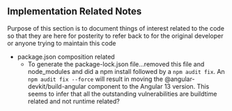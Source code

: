 ## Implementation Related Notes

Purpose of this section is to document things of interest related to the code so that they are here for posterity to refer back to for the original developer or anyone trying to maintain this code

* package.json composition related
    * To generate the package-lock.json file...removed this file and node_modules and did a npm install followed by a `npm audit fix`.  An `npm audit fix --force` will result in moving the @angular-devkit/build-angular component to the Angular 13 version.  This seems to infer that all the outstanding vulnerabilities are buildtime related and not runtime related?

